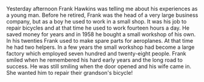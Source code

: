 Yesterday afternoon Frank Hawkins was telling me about his experiences as a young man. Before he retired, Frank was the head of a very large business company, but as a boy he used to work in a small shop. It was his job to repair bicycles and at that time he used to work fourteen hours a day. He saved money for years and in 1958 he bought a small workshop of his own. In his twenties Frank used to make spare parts for aeroplanes. At that time he had two helpers. In a few years the small workshop had become a large factory which employed seven hundred and twenty-eight people. Frank smiled when he remembered his hard early years and the long road to success. He was still smiling when the door opened and his wife came in. She wanted him to repair their grandson's bicycle!



